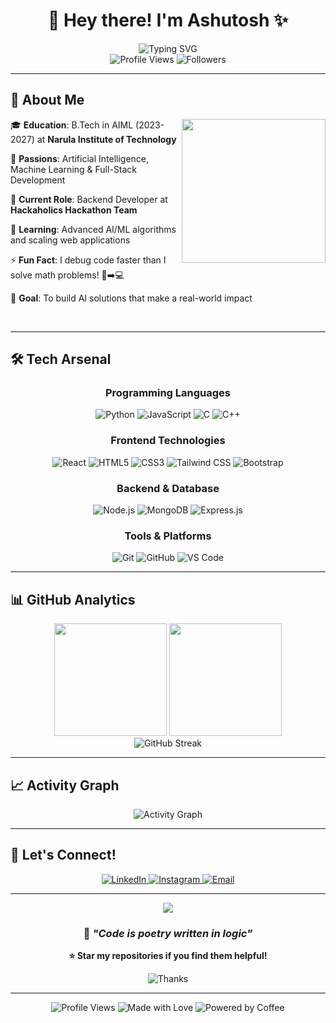 # <div align="center">👋 Hey there! I'm Ashutosh ✨</div>

<div align="center">
  <img src="https://readme-typing-svg.demolab.com?font=Fira+Code&size=22&duration=3000&pause=1000&color=00D9FF&center=true&vCenter=true&width=600&lines=B.Tech+AIML+Student+%7C+MERN+Developer;AI%2FML+Enthusiast+%7C+Backend+Developer;Building+the+Future+with+Code+%26+AI!" alt="Typing SVG" />
</div>

<div align="center">
  <img src="https://komarev.com/ghpvc/?username=AIChoubeyX&style=for-the-badge&color=00D9FF&labelColor=000000" alt="Profile Views" />
  <img src="https://img.shields.io/github/followers/AIChoubeyX?style=for-the-badge&color=00D9FF&labelColor=000000" alt="Followers" />
</div>

---

## 🌟 **About Me**

<img align="right" src="https://media.giphy.com/media/M9gbBd9nbDrOTu1Mqx/giphy.gif" width="230" />

🎓 **Education**: B.Tech in AIML (2023-2027) at **Narula Institute of Technology**

🚀 **Passions**: Artificial Intelligence, Machine Learning & Full-Stack Development

💼 **Current Role**: Backend Developer at **Hackaholics Hackathon Team**

🌱 **Learning**: Advanced AI/ML algorithms and scaling web applications

⚡ **Fun Fact**: I debug code faster than I solve math problems! 🧮➡️💻

🎯 **Goal**: To build AI solutions that make a real-world impact

<br clear="right"/>

---

## 🛠️ **Tech Arsenal**

<div align="center">

### **Programming Languages**
<p>
  <img src="https://img.shields.io/badge/Python-3776AB?style=for-the-badge&logo=python&logoColor=white" alt="Python" />
  <img src="https://img.shields.io/badge/JavaScript-F7DF1E?style=for-the-badge&logo=javascript&logoColor=black" alt="JavaScript" />
  <img src="https://img.shields.io/badge/C-00599C?style=for-the-badge&logo=c&logoColor=white" alt="C" />
  <img src="https://img.shields.io/badge/C++-00599C?style=for-the-badge&logo=c%2B%2B&logoColor=white" alt="C++" />
</p>

### **Frontend Technologies**
<p>
  <img src="https://img.shields.io/badge/React-61DAFB?style=for-the-badge&logo=react&logoColor=black" alt="React" />
  <img src="https://img.shields.io/badge/HTML5-E34F26?style=for-the-badge&logo=html5&logoColor=white" alt="HTML5" />
  <img src="https://img.shields.io/badge/CSS3-1572B6?style=for-the-badge&logo=css3&logoColor=white" alt="CSS3" />
  <img src="https://img.shields.io/badge/Tailwind_CSS-38B2AC?style=for-the-badge&logo=tailwind-css&logoColor=white" alt="Tailwind CSS" />
  <img src="https://img.shields.io/badge/Bootstrap-7952B3?style=for-the-badge&logo=bootstrap&logoColor=white" alt="Bootstrap" />
</p>

### **Backend & Database**
<p>
  <img src="https://img.shields.io/badge/Node.js-339933?style=for-the-badge&logo=node.js&logoColor=white" alt="Node.js" />
  <img src="https://img.shields.io/badge/MongoDB-47A248?style=for-the-badge&logo=mongodb&logoColor=white" alt="MongoDB" />
  <img src="https://img.shields.io/badge/Express.js-000000?style=for-the-badge&logo=express&logoColor=white" alt="Express.js" />
</p>

### **Tools & Platforms**
<p>
  <img src="https://img.shields.io/badge/Git-F05032?style=for-the-badge&logo=git&logoColor=white" alt="Git" />
  <img src="https://img.shields.io/badge/GitHub-181717?style=for-the-badge&logo=github&logoColor=white" alt="GitHub" />
  <img src="https://img.shields.io/badge/VS_Code-007ACC?style=for-the-badge&logo=visual-studio-code&logoColor=white" alt="VS Code" />
</p>

</div>

---

## 📊 **GitHub Analytics**

<div align="center">
  <img height="180em" src="https://github-readme-stats.vercel.app/api?username=AIChoubeyX&show_icons=true&theme=tokyonight&include_all_commits=true&count_private=true&hide_border=true&bg_color=0D1117&title_color=00D9FF&icon_color=00D9FF&text_color=ffffff"/>
  <img height="180em" src="https://github-readme-stats.vercel.app/api/top-langs/?username=AIChoubeyX&layout=compact&langs_count=8&theme=tokyonight&hide_border=true&bg_color=0D1117&title_color=00D9FF&text_color=ffffff"/>
</div>

<div align="center">
  <img src="https://github-readme-streak-stats.herokuapp.com/?user=AIChoubeyX&theme=tokyonight&hide_border=true&background=0D1117&stroke=00D9FF&ring=00D9FF&fire=FF6B35&currStreakLabel=00D9FF" alt="GitHub Streak" />
</div>

---

## 📈 **Activity Graph**

<div align="center">
  <img src="https://github-readme-activity-graph.vercel.app/graph?username=AIChoubeyX&bg_color=0d1117&color=00d9ff&line=00d9ff&point=ffffff&area=true&hide_border=true" alt="Activity Graph" />
</div>

---


## 🤝 **Let's Connect!**

<div align="center">
  <a href="https://linkedin.com/in/yourprofile">
    <img src="https://img.shields.io/badge/LinkedIn-0077B5?style=for-the-badge&logo=linkedin&logoColor=white" alt="LinkedIn" />
  </a>
  <a href="https://instagram.com/yourhandle">
    <img src="https://img.shields.io/badge/Instagram-E4405F?style=for-the-badge&logo=instagram&logoColor=white" alt="Instagram" />
  </a>
  <a href="mailto:your.email@example.com">
    <img src="https://img.shields.io/badge/Email-EA4335?style=for-the-badge&logo=gmail&logoColor=white" alt="Email" />
  </a>
</div>

---

<div align="center">
  <img src="https://capsule-render.vercel.app/api?type=waving&color=00D9FF&height=120&section=footer&animation=fadeIn" />
  
  ### 💭 *"Code is poetry written in logic"*
  
  **⭐ Star my repositories if you find them helpful!**
  
  <img src="https://readme-typing-svg.demolab.com?font=Fira+Code&size=18&duration=3000&pause=1000&color=00D9FF&center=true&vCenter=true&width=400&lines=Thanks+for+visiting!;Happy+coding!+🚀" alt="Thanks" />
</div>

---

<div align="center">
  <img src="https://komarev.com/ghpvc/?username=yourusername&color=00D9FF&style=flat-square&label=Profile+Views" alt="Profile Views" />
  <img src="https://img.shields.io/badge/Made%20with-❤️-red?style=flat-square" alt="Made with Love" />
  <img src="https://img.shields.io/badge/Powered%20by-Coffee%20☕-brown?style=flat-square" alt="Powered by Coffee" />
</div>
